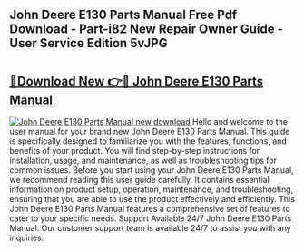 ## John Deere E130 Parts Manual Free Pdf Download - Part-i82 New Repair Owner Guide - User Service Edition 5vJPG

# <h2><a href="http://bc89420.oget.top/?id=John+Deere+E130+Parts+Manual">🔗Download New 👉🔴 John Deere E130 Parts Manual</a></h2>

[![John Deere E130 Parts Manual new download](https://i.imgur.com/5g1atiW.png)](http://bc89420.oget.top/?id=John+Deere+E130+Parts+Manual)
Hello and welcome to the user manual for your brand new John Deere E130 Parts Manual. This guide is specifically designed to familiarize you with the features, functions, and benefits of your product. You will find step-by-step instructions for installation, usage, and maintenance, as well as troubleshooting tips for common issues. Before you start using your John Deere E130 Parts Manual, we recommend reading this user guide carefully. It contains essential information on product setup, operation, maintenance, and troubleshooting, ensuring that you are able to use the product effectively and efficiently. This John Deere E130 Parts Manual features a comprehensive set of features to cater to your specific needs. Support Available 24/7 John Deere E130 Parts Manual. Our customer support team is available 24/7 to assist you with any inquiries.
